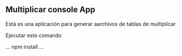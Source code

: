 
## Multiplicar console App

Está es una aplicación para generar aarchivos de tablas de multiplicar

Ejecutar este comando

...
npm install
...
